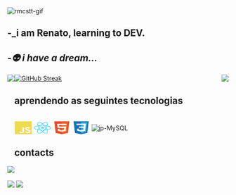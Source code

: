 
  <img  alt="rmcstt-gif" src="https://cdna.artstation.com/p/assets/images/images/028/102/058/original/pixel-jeff-matrix-s.gif?1593487263">

 





## -_i am Renato, learning to DEV.

## -_👽 i have a dream..._ 

<div>
  <a href="#">
  <img align="left"height="180em" src="https://github-readme-stats.vercel.app/api?username=Rmcstt&show_icons=true&theme=great-gatsby&include_all_commits=true&count_private=true"/>
  <img align="right"height="180em" src="https://github-readme-stats.vercel.app/api/top-langs/?username=rmcstt&layout=compact&langs_count=16&theme=great-gatsby"/>
    
  [![GitHub Streak](http://github-readme-streak-stats.herokuapp.com?user=Rmcstt&theme=radical&date_format=M%20j%5B%2C%20Y%5D)](https://git.io/streak-stats)
  </div>
  
   ## aprendendo as seguintes tecnologias
  
<div style="display: inline_block"><br>
  <img align="center" alt="rmcstt-Js" height="30" width="40" src="https://raw.githubusercontent.com/devicons/devicon/master/icons/javascript/javascript-plain.svg">
  <img align="center" alt="rmcstt-React" height="30" width="40" src="https://raw.githubusercontent.com/devicons/devicon/master/icons/react/react-original.svg">
  <img align="center" alt="rmcstt-HTML" height="30" width="40" src="https://raw.githubusercontent.com/devicons/devicon/master/icons/html5/html5-original.svg">
  <img align="center" alt="rmcstt-CSS" height="30" width="40" src="https://raw.githubusercontent.com/devicons/devicon/master/icons/css3/css3-original.svg">

<img align="center" alt="jp-MySQL" height="30" width="40" src="https://cdn.jsdelivr.net/gh/devicons/devicon/icons/mysql/mysql-plain.svg">

  
  
</div>
  
##
  ## contacts
<div>
  
  <a href="https://instagram.com/extro.dev" target="_blank"><img src="https://img.shields.io/badge/-Instagram-%23E4405F?style=for-the-badge&logo=instagram&logoColor=white" target="_blank"></a>
  
  <a href = "mailto:renato.mota.costa@gmail.com"><img src="https://img.shields.io/badge/Gmail-D14836?style=for-the-badge&logo=gmail&logoColor=white" target="_blank"></a>
  <a href="https://www.linkedin.com/in/renato-mota-costa-31890a227" target="_blank"><img src="https://img.shields.io/badge/-LinkedIn-%230077B5?style=for-the-badge&logo=linkedin&logoColor=white" target="_blank"></a>   
</div>
